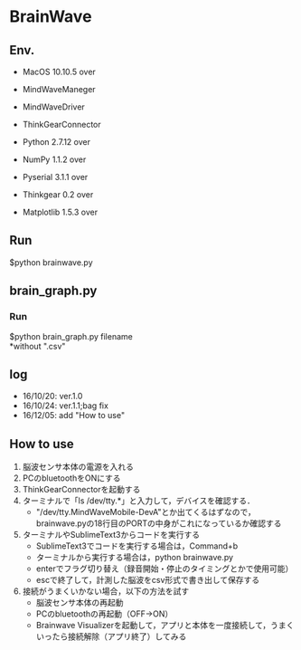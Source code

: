 # BrainWave

## Env.
* MacOS 10.10.5 over
* MindWaveManeger
* MindWaveDriver
* ThinkGearConnector

* Python 2.7.12 over
* NumPy 1.1.2 over
* Pyserial 3.1.1 over
* Thinkgear 0.2 over
* Matplotlib 1.5.3 over

## Run
$python brainwave.py

## brain_graph.py
### Run
$python brain_graph.py filename  
*without ".csv"

## log
* 16/10/20: ver.1.0
* 16/10/24: ver.1.1;bag fix
* 16/12/05: add "How to use"

## How to use
1. 脳波センサ本体の電源を入れる
2. PCのbluetoothをONにする
3. ThinkGearConnectorを起動する
4. ターミナルで「ls /dev/tty.*」と入力して，デバイスを確認する．  
	* "/dev/tty.MindWaveMobile-DevA"とか出てくるはずなので，brainwave.pyの18行目のPORTの中身がこれになっているか確認する
5. ターミナルやSublimeText3からコードを実行する  
	* SublimeText3でコードを実行する場合は，Command+b
	* ターミナルから実行する場合は，python brainwave.py
	* enterでフラグ切り替え（録音開始・停止のタイミングとかで使用可能）  
	* escで終了して，計測した脳波をcsv形式で書き出して保存する  
6. 接続がうまくいかない場合，以下の方法を試す  
	* 脳波センサ本体の再起動  
	* PCのbluetoothの再起動（OFF→ON）  
	* Brainwave Visualizerを起動して，アプリと本体を一度接続して，うまくいったら接続解除（アプリ終了）してみる  